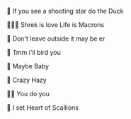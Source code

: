 🥷 If you see a shooting star do the Duck 

👩🏻‍🦰 Shrek is love Life is Macrons

🌂 Don't leave outside it may be er 

🦃 Tmm i'll bird you 

🪺 Maybe Baby 

🪹 Crazy Hazy

🍄‍🟫 You do you 

🫧 I set Heart of Scallions 

<!---
SOUSOLALA/SOUSOLALA is a ✨ special ✨ repository because its `README.md` (this file) appears on your GitHub profile.
You can click the Preview link to take a look at your changes.
--->
